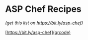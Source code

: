 # ASP Chef Recipes

_(get this list on https://bit.ly/asp-chef)_

[https://bit.ly/asp-chef](qrcode)
